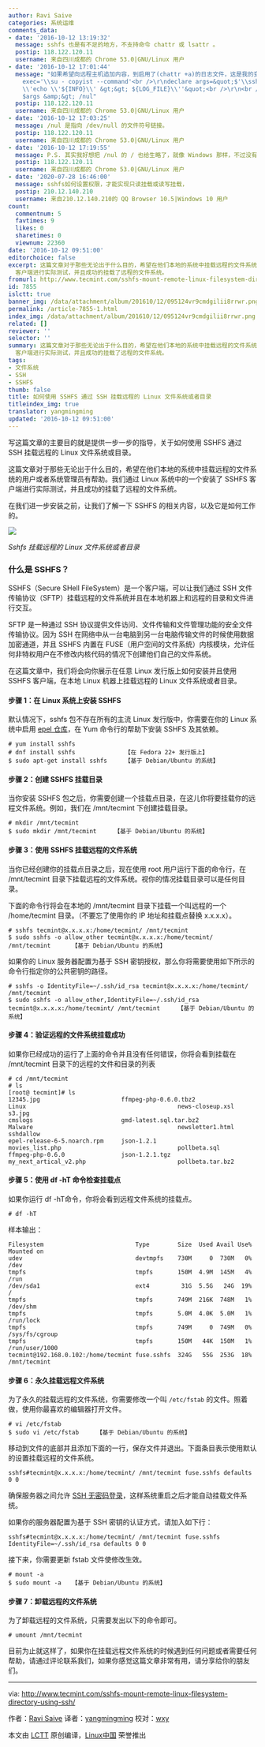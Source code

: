 ```yaml
---
author: Ravi Saive
categories: 系统运维
comments_data:
- date: '2016-10-12 13:19:32'
  message: sshfs 也是有不足的地方，不支持命令 chattr 或 lsattr 。
  postip: 118.122.120.11
  username: 来自四川成都的 Chrome 53.0|GNU/Linux 用户
- date: '2016-10-12 17:01:44'
  message: "如果希望向远程主机追加内容，到启用了(chattr +a)的日志文件，这是我的变通解决方法。<br />\r\n<br />\r\ndeclare
    exec='\\su - copyist --command'<br />\r\ndeclare args=&quot;$'\\ssh -fnt ${REMOTE_USER}@${REMOTE_HOST}
    \\'echo \\'${INFO}\\' &gt;&gt; ${LOG_FILE}\\''&quot;<br />\r\n<br />\r\neval $exec
    $args &amp;&gt; /nul"
  postip: 118.122.120.11
  username: 来自四川成都的 Chrome 53.0|GNU/Linux 用户
- date: '2016-10-12 17:03:25'
  message: /nul 是指向 /dev/null 的文件符号链接。
  postip: 118.122.120.11
  username: 来自四川成都的 Chrome 53.0|GNU/Linux 用户
- date: '2016-10-12 17:19:55'
  message: P.S. 其实我好想把 /nul 的 / 也给生略了，就像 Windows 那样，不过没有找到方法。
  postip: 118.122.120.11
  username: 来自四川成都的 Chrome 53.0|GNU/Linux 用户
- date: '2020-07-28 16:46:00'
  message: sshfs如何设置权限，才能实现只读挂载或读写挂载，
  postip: 210.12.140.210
  username: 来自210.12.140.210的 QQ Browser 10.5|Windows 10 用户
count:
  commentnum: 5
  favtimes: 9
  likes: 0
  sharetimes: 0
  viewnum: 22360
date: '2016-10-12 09:51:00'
editorchoice: false
excerpt: 这篇文章对于那些无论出于什么目的，希望在他们本地的系统中挂载远程的文件系统的用户或者系统管理员有帮助。我们通过 Linux 系统中的一个安装了 SSHFS
  客户端进行实际测试，并且成功的挂载了远程的文件系统。
fromurl: http://www.tecmint.com/sshfs-mount-remote-linux-filesystem-directory-using-ssh/
id: 7855
islctt: true
banner_img: /data/attachment/album/201610/12/095124vr9cmdgilii8rrwr.png
permalink: /article-7855-1.html
index_img: /data/attachment/album/201610/12/095124vr9cmdgilii8rrwr.png.thumb.jpg
related: []
reviewer: ''
selector: ''
summary: 这篇文章对于那些无论出于什么目的，希望在他们本地的系统中挂载远程的文件系统的用户或者系统管理员有帮助。我们通过 Linux 系统中的一个安装了 SSHFS
  客户端进行实际测试，并且成功的挂载了远程的文件系统。
tags:
- 文件系统
- SSH
- SSHFS
thumb: false
title: 如何使用 SSHFS 通过 SSH 挂载远程的 Linux 文件系统或者目录
titleindex_img: true
translator: yangmingming
updated: '2016-10-12 09:51:00'
---
```


写这篇文章的主要目的就是提供一步一步的指导，关于如何使用 SSHFS 通过 SSH 挂载远程的 Linux 文件系统或目录。


这篇文章对于那些无论出于什么目的，希望在他们本地的系统中挂载远程的文件系统的用户或者系统管理员有帮助。我们通过 Linux 系统中的一个安装了 SSHFS 客户端进行实际测试，并且成功的挂载了远程的文件系统。


在我们进一步安装之前，让我们了解一下 SSHFS 的相关内容，以及它是如何工作的。


![](/data/attachment/album/201610/12/095124vr9cmdgilii8rrwr.png)


*Sshfs 挂载远程的 Linux 文件系统或者目录*


### 什么是 SSHFS？


SSHFS（Secure SHell FileSystem）是一个客户端，可以让我们通过 SSH 文件传输协议（SFTP）挂载远程的文件系统并且在本地机器上和远程的目录和文件进行交互。


SFTP 是一种通过 SSH 协议提供文件访问、文件传输和文件管理功能的安全文件传输协议。因为 SSH 在网络中从一台电脑到另一台电脑传输文件的时候使用数据加密通道，并且 SSHFS 内置在 FUSE（用户空间的文件系统）内核模块，允许任何非特权用户在不修改内核代码的情况下创建他们自己的文件系统。


在这篇文章中，我们将会向你展示在任意 Linux 发行版上如何安装并且使用 SSHFS 客户端，在本地 Linux 机器上挂载远程的 Linux 文件系统或者目录。


#### 步骤 1：在 Linux 系统上安装 SSHFS


默认情况下，sshfs 包不存在所有的主流 Linux 发行版中，你需要在你的 Linux 系统中启用 [epel 仓库](/article-2324-1.html)，在 Yum 命令行的帮助下安装 SSHFS 及其依赖。



```
# yum install sshfs
# dnf install sshfs              【在 Fedora 22+ 发行版上】
$ sudo apt-get install sshfs     【基于 Debian/Ubuntu 的系统】

```

#### 步骤 2：创建 SSHFS 挂载目录


当你安装 SSHFS 包之后，你需要创建一个挂载点目录，在这儿你将要挂载你的远程文件系统。例如，我们在 /mnt/tecmint 下创建挂载目录。



```
# mkdir /mnt/tecmint
$ sudo mkdir /mnt/tecmint     【基于 Debian/Ubuntu 的系统】

```

#### 步骤 3：使用 SSHFS 挂载远程的文件系统


当你已经创建你的挂载点目录之后，现在使用 root 用户运行下面的命令行，在 /mnt/tecmint 目录下挂载远程的文件系统。视你的情况挂载目录可以是任何目录。


下面的命令行将会在本地的 /mnt/tecmint 目录下挂载一个叫远程的一个 /home/tecmint 目录。（不要忘了使用你的 IP 地址和挂载点替换 x.x.x.x）。



```
# sshfs tecmint@x.x.x.x:/home/tecmint/ /mnt/tecmint
$ sudo sshfs -o allow_other tecmint@x.x.x.x:/home/tecmint/ /mnt/tecmint      【基于 Debian/Ubuntu 的系统】

```

如果你的 Linux 服务器配置为基于 SSH 密钥授权，那么你将需要使用如下所示的命令行指定你的公共密钥的路径。



```
# sshfs -o IdentityFile=~/.ssh/id_rsa tecmint@x.x.x.x:/home/tecmint/ /mnt/tecmint
$ sudo sshfs -o allow_other,IdentityFile=~/.ssh/id_rsa tecmint@x.x.x.x:/home/tecmint/ /mnt/tecmint     【基于 Debian/Ubuntu 的系统】

```

#### 步骤 4：验证远程的文件系统挂载成功


如果你已经成功的运行了上面的命令并且没有任何错误，你将会看到挂载在 /mnt/tecmint 目录下的远程的文件和目录的列表



```
# cd /mnt/tecmint
# ls
[root@ tecmint]# ls
12345.jpg                       ffmpeg-php-0.6.0.tbz2                Linux                                           news-closeup.xsl     s3.jpg
cmslogs                         gmd-latest.sql.tar.bz2               Malware                                         newsletter1.html     sshdallow
epel-release-6-5.noarch.rpm     json-1.2.1                           movies_list.php                                 pollbeta.sql
ffmpeg-php-0.6.0                json-1.2.1.tgz                       my_next_artical_v2.php                          pollbeta.tar.bz2

```

#### 步骤 5：使用 df -hT 命令检查挂载点


如果你运行 df -hT命令，你将会看到远程文件系统的挂载点。



```
# df -hT

```

样本输出：



```
Filesystem                          Type        Size  Used Avail Use% Mounted on
udev                                devtmpfs    730M     0  730M   0% /dev
tmpfs                               tmpfs       150M  4.9M  145M   4% /run
/dev/sda1                           ext4         31G  5.5G   24G  19% /
tmpfs                               tmpfs       749M  216K  748M   1% /dev/shm
tmpfs                               tmpfs       5.0M  4.0K  5.0M   1% /run/lock
tmpfs                               tmpfs       749M     0  749M   0% /sys/fs/cgroup
tmpfs                               tmpfs       150M   44K  150M   1% /run/user/1000
tecmint@192.168.0.102:/home/tecmint fuse.sshfs  324G   55G  253G  18% /mnt/tecmint

```

#### 步骤 6：永久挂载远程文件系统


为了永久的挂载远程的文件系统，你需要修改一个叫 `/etc/fstab` 的文件。照着做，使用你最喜欢的编辑器打开文件。



```
# vi /etc/fstab
$ sudo vi /etc/fstab     【基于 Debian/Ubuntu 的系统】         

```

移动到文件的底部并且添加下面的一行，保存文件并退出。下面条目表示使用默认的设置挂载远程的文件系统。



```
sshfs#tecmint@x.x.x.x:/home/tecmint/ /mnt/tecmint fuse.sshfs defaults 0 0

```

确保服务器之间允许 [SSH 无密码登录](/article-5444-1.html)，这样系统重启之后才能自动挂载文件系统。


如果你的服务器配置为基于 SSH 密钥的认证方式，请加入如下行：



```
sshfs#tecmint@x.x.x.x:/home/tecmint/ /mnt/tecmint fuse.sshfs IdentityFile=~/.ssh/id_rsa defaults 0 0

```

接下来，你需要更新 fstab 文件使修改生效。



```
# mount -a
$ sudo mount -a   【基于 Debian/Ubuntu 的系统】

```

#### 步骤 7：卸载远程的文件系统


为了卸载远程的文件系统，只需要发出以下的命令即可。



```
# umount /mnt/tecmint

```

目前为止就这样了，如果你在挂载远程文件系统的时候遇到任何问题或者需要任何帮助，请通过评论联系我们，如果你感觉这篇文章非常有用，请分享给你的朋友们。




---


via: <http://www.tecmint.com/sshfs-mount-remote-linux-filesystem-directory-using-ssh/>


作者：[Ravi Saive](http://www.tecmint.com/author/admin/) 译者：[yangmingming](https://github.com/yangmingming) 校对：[wxy](https://github.com/wxy)


本文由 [LCTT](https://github.com/LCTT/TranslateProject) 原创编译，[Linux中国](https://linux.cn/) 荣誉推出